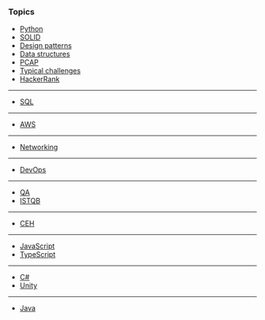 ### Topics
- [Python](python/python.md)
- [SOLID](python/solid.md)
- [Design patterns](python/design_patterns.md)
- [Data structures](python/data_structures.md)
- [PCAP](python/pcap.ipynb)
- [Typical challenges](python/problems.md)
- [HackerRank](python/hackerrank.md)
- ---
- [SQL](sql/sql.md)
- ---
- [AWS](aws/aws.md)
- ---
- [Networking](networking/networking.md)
- ---
- [DevOps](devops/devops.md)
- ---
- [QA](qa.md)
- [ISTQB](istqb/chapters.md)
- ---
- [CEH](ceh/content.md)
- ---
- [JavaScript](js/js.md)
- [TypeScript](js/ts.md)
- ---
- [C#](csharp.md)
- [Unity](unity.md)
- ---
- [Java](java/java.md)